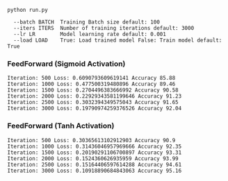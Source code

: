 
```shell
python run.py
```
```shell
  --batch BATCH  Training Batch size default: 100
  --iters ITERS  Number of training iterations default: 3000
  --lr LR        Model learning rate default: 0.001
  --load LOAD    True: Load trained model False: Train model default: True

```

### FeedForward (Sigmoid Activation)
```text
Iteration: 500 Loss: 0.6090793609619141 Accuracy 85.88
Iteration: 1000 Loss: 0.477500319480896 Accuracy 89.46
Iteration: 1500 Loss: 0.2704496383666992 Accuracy 90.58
Iteration: 2000 Loss: 0.22929343581199646 Accuracy 91.23
Iteration: 2500 Loss: 0.3032394349575043 Accuracy 91.65
Iteration: 3000 Loss: 0.19790974259376526 Accuracy 92.04
```


### FeedForward (Tanh Activation)
```text
Iteration: 500 Loss: 0.30365613102912903 Accuracy 90.9
Iteration: 1000 Loss: 0.31436046957969666 Accuracy 92.35
Iteration: 1500 Loss: 0.20190291106700897 Accuracy 93.31
Iteration: 2000 Loss: 0.1524360626935959 Accuracy 93.99
Iteration: 2500 Loss: 0.15164406597614288 Accuracy 94.61
Iteration: 3000 Loss: 0.10918890684843063 Accuracy 95.16
```


<!--![Figure_0.png](figures/Figure_0.png)  ![Figure_1.png](figures/Figure_1.png)-->

<!--![Figure_2.png](figures/Figure_2.png) ![Figure_3.png](figures/Figure_3.png)-->

<!--![Figure_4.png](figures/Figure_4.png) ![Figure_5.png](figures/Figure_5.png)-->

<!--![Figure_6.png](figures/Figure_6.png) ![Figure_7.png](figures/Figure_7.png)-->

<!--![Figure_8.png](figures/Figure_8.png) ![Figure_9.png](figures/Figure_9.png)-->

